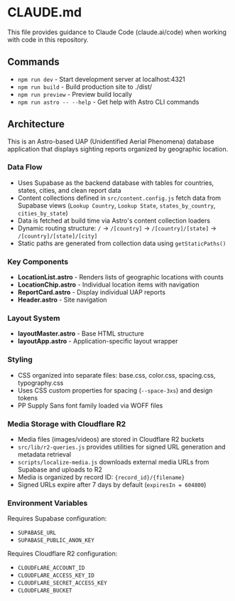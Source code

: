 # CLAUDE.md

This file provides guidance to Claude Code (claude.ai/code) when working with code in this repository.

## Commands

- `npm run dev` - Start development server at localhost:4321
- `npm run build` - Build production site to ./dist/
- `npm run preview` - Preview build locally
- `npm run astro -- --help` - Get help with Astro CLI commands

## Architecture

This is an Astro-based UAP (Unidentified Aerial Phenomena) database application that displays sighting reports organized by geographic location.

### Data Flow
- Uses Supabase as the backend database with tables for countries, states, cities, and clean report data
- Content collections defined in `src/content.config.js` fetch data from Supabase views (`Lookup Country`, `Lookup State`, `states_by_country`, `cities_by_state`)
- Data is fetched at build time via Astro's content collection loaders
- Dynamic routing structure: `/` → `/[country]` → `/[country]/[state]` → `/[country]/[state]/[city]`
- Static paths are generated from collection data using `getStaticPaths()`

### Key Components
- **LocationList.astro** - Renders lists of geographic locations with counts
- **LocationChip.astro** - Individual location items with navigation
- **ReportCard.astro** - Display individual UAP reports
- **Header.astro** - Site navigation

### Layout System
- **layoutMaster.astro** - Base HTML structure
- **layoutApp.astro** - Application-specific layout wrapper

### Styling
- CSS organized into separate files: base.css, color.css, spacing.css, typography.css
- Uses CSS custom properties for spacing (`--space-3xs`) and design tokens
- PP Supply Sans font family loaded via WOFF files

### Media Storage with Cloudflare R2
- Media files (images/videos) are stored in Cloudflare R2 buckets
- `src/lib/r2-queries.js` provides utilities for signed URL generation and metadata retrieval
- `scripts/localize-media.js` downloads external media URLs from Supabase and uploads to R2
- Media is organized by record ID: `{record_id}/{filename}`
- Signed URLs expire after 7 days by default (`expiresIn = 604800`)

### Environment Variables
Requires Supabase configuration:
- `SUPABASE_URL`
- `SUPABASE_PUBLIC_ANON_KEY`

Requires Cloudflare R2 configuration:
- `CLOUDFLARE_ACCOUNT_ID`
- `CLOUDFLARE_ACCESS_KEY_ID`
- `CLOUDFLARE_SECRET_ACCESS_KEY`
- `CLOUDFLARE_BUCKET`